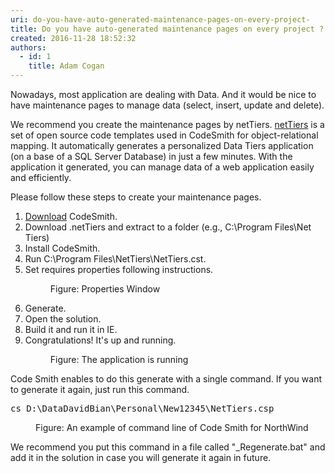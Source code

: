 ```yaml
---
uri: do-you-have-auto-generated-maintenance-pages-on-every-project-
title: Do you have auto-generated maintenance pages on every project ?
created: 2016-11-28 18:52:32
authors:
  - id: 1
    title: Adam Cogan
---
```





<span class='intro'> <p>Nowadays, most application are dealing with Data. And it would be nice to have maintenance pages to manage data (select, insert, update and delete).<br></p><p>We recommend you create the maintenance pages by netTiers.&#160;<a href="https&#58;//github.com/netTiers/netTiers/wiki/Getting-Started">netTiers</a>&#160;is a set of open source code templates used in CodeSmith for object-relational mapping. It automatically generates a personalized Data Tiers application (on a base of a SQL Server Database) in just a few minutes. With the application it generated, you can manage data of a web application easily and efficiently.</p><p>Please follow these steps to create your maintenance pages.&#160; <br></p> </span>

<ol><li>
      <a href="http&#58;//www.codesmithtools.com/" target="_blank">Download</a>&#160;CodeSmith.<br></li><li>Download .netTiers and extract to a folder (e.g., C&#58;\Program Files\Net​Tiers)</li><li>Install CodeSmith.</li><li>Run C&#58;\Program Files\NetTiers\NetTiers.cst.</li><li>Set requires properties following instructions.</li><dl class="image"><dt> <img src="/PublishingImages/NetTiersConfig.jpg" alt="" /><br> </dt><dd>Figure&#58; Properties Window</dd></dl><li>Generate.</li><li>Open the solution.<br></li><li>Build it and run it in IE.</li><li>Congratulations! It's up and running.</li><dl class="image"><dt> <img src="/PublishingImages/RunNorthwind.jpg" alt="" /> </dt><dd>Figure&#58; The application is running</dd></dl></ol><p>Code ​Smith enables to do this generate with a single command. If you want to generate it again, just run this command.</p><dl class="code"><dt><pre>cs D&#58;\DataDavidBian\Personal\New12345\NetTiers.csp</pre></dt><dd>Figure&#58; An example of command line of Code Smith for NorthWind</dd></dl><p>We recommend you put this command in a file called &quot;_Regenerate.bat&quot; and add it in the solution in case you will generate it again in future.</p>
<br>


